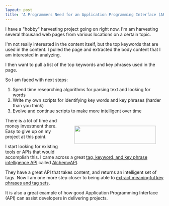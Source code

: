 ```yaml
---
layout: post
title: 'A Programmers Need for an Application Programming Interface (API)'
---
```

I have a "hobby" harvesting project going on right now. I'm am harvesting several thousand web pages from various locations on a certain topic.<p></p>
I'm not really interested in the content itself, but the top keywords that are used in the content. I pulled the page and extracted the body content that I am interested in analyzing.<p></p>
I then want to pull a list of the top keywords and key phrases used in the page.<p></p>
So I am faced with next steps:
<ol class="mainlist">
	<li>Spend time researching algorithms for parsing text and looking for words</li>
	<li>Write my own scripts for identifying key words and key phrases (harder than you think)</li>
	<li>Evolve and continue scripts to make more intelligent over time</li>
</ol>
<img class="alignnone" style="padding: 25px;" title="AlchemyAPI" src="http://www.alchemyapi.com/images/alchemyAPI.jpg" alt="" width="259" height="57" align="right" />There is a lot of time and money investment there. Easy to give up on my project at this point.<p></p>
I start looking for existing tools or APIs that would accomplish this. I came across a great <a href="http://www.alchemyapi.com/" target="_blank">tag, keyword, and key phrase intelligence API</a> called <a href="http://www.alchemyapi.com/" target="_blank">AlchemyAPI</a>.<p></p>
They have a great API that takes content, and returns an intelligent set of tags. Now I am one more step closer to being able to <a href="http://www.kinlane.com/2010/08/meaningful-key-phrases-and-tag-sets/" target="_blank">extract meaningful key phrases and tag sets</a>.<p></p>
It is also a great example of how good Application Programming Interface (API) can assist developers in delivering projects.
